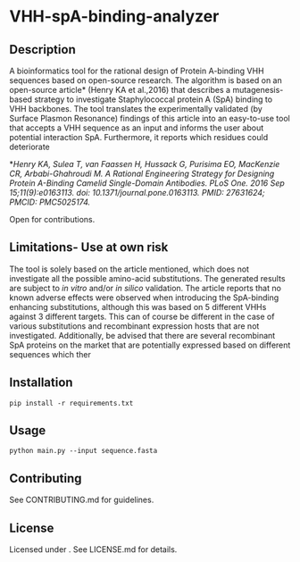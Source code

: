 # VHH-spA-binding-analyzer
## Description
A bioinformatics tool for the rational design of Protein A-binding VHH sequences based on open-source research.
The algorithm is based on an open-source article* (Henry KA et al.,2016) that describes a mutagenesis-based strategy to investigate Staphylococcal protein A (SpA) binding to VHH backbones. The tool translates the experimentally validated (by Surface Plasmon Resonance) findings of this article into an easy-to-use tool that accepts a VHH sequence as an input and informs the user about potential interaction SpA. Furthermore, it reports which residues could deteriorate 


**Henry KA, Sulea T, van Faassen H, Hussack G, Purisima EO, MacKenzie CR, Arbabi-Ghahroudi M. A Rational Engineering Strategy for Designing Protein A-Binding Camelid Single-Domain Antibodies. PLoS One. 2016 Sep 15;11(9):e0163113. doi: 10.1371/journal.pone.0163113. PMID: 27631624; PMCID: PMC5025174.*

Open for contributions.
## Limitations- Use at own risk
The tool is solely based on the article mentioned, which does not investigate all the possible amino-acid substitutions. The generated results are subject to *in vitro* and/or *in silico* validation. The article reports that no known adverse effects were observed when introducing the SpA-binding enhancing substitutions, although this was based on 5 different VHHs against 3 different targets. This can of course be different in the case of various substitutions and recombinant expression hosts that are not investigated. Additionally, be advised that there are several recombinant SpA proteins on the market that are potentially expressed based on different sequences which ther 


## Installation
`pip install -r requirements.txt`

## Usage
`python main.py --input sequence.fasta`

## Contributing
See CONTRIBUTING.md for guidelines.

## License
Licensed under . See LICENSE.md for details.
